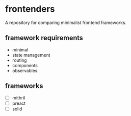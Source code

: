 # frontenders

A repository for comparing minimalist frontend frameworks.

## framework requirements

- minimal
- state management
- routing
- components
- observables

## frameworks

- [ ] mithril
- [ ] preact
- [ ] solid
